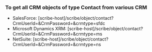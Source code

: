 ### To get all CRM objects of type Contact from various CRM
- SalesForce: [scribe-host]/scribe/object/contact?CrmUserId=<crm-user-id>&CrmPassword=<crm-password>&crmtype=sfdc
- Microsoft Dynamics XRM: [scribe-host]/scribe/object/contact?CrmUserId=<crm-user-id>&CrmPassword=<crm-password>&crmtype=ms
- NetSuite: [scribe-host]/scribe/object/contact?CrmUserId=<crm-user-id>&CrmPassword=<crm-password>&crmtype=ns
